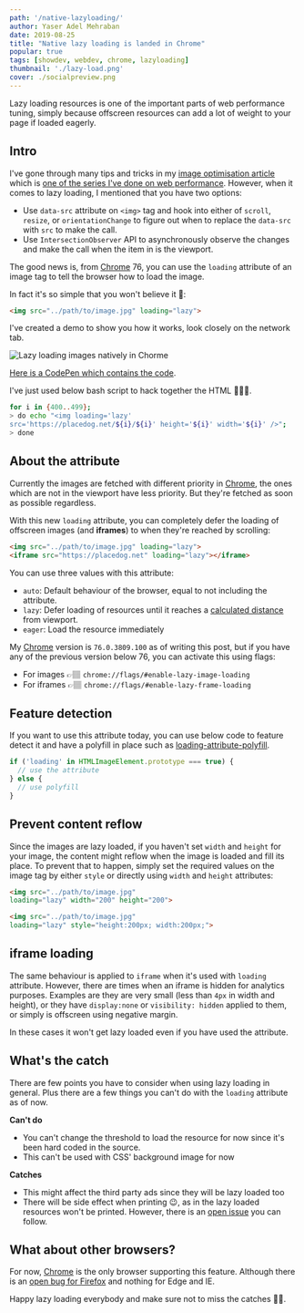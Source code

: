 ```yaml
---
path: '/native-lazyloading/'
author: Yaser Adel Mehraban
date: 2019-08-25
title: "Native lazy loading is landed in Chrome"
popular: true
tags: [showdev, webdev, chrome, lazyloading]
thumbnail: './lazy-load.png'
cover: ./socialpreview.png
---
```


Lazy loading resources is one of the important parts of web performance tuning, simply because offscreen resources can add a lot of weight to your page if loaded eagerly.

<!--more-->

## Intro

I've gone through many tips and tricks in my [image optimisation article](https://yashints.dev/blog/2018/11/12/web-perf-4) which is [one of the series I've done on web performance](https://dev.to/yashints/improve-html-and-css-performance-4o08). However, when it comes to lazy loading, I mentioned that you have two options:

* Use `data-src` attribute on `<img>` tag and hook into either of `scroll`, `resize`, or `orientationChange` to figure out when to replace the `data-src` with `src` to make the call.
* Use `IntersectionObserver` API to asynchronously observe the changes and make the call when the item in is the viewport.

The good news is, from [Chrome](https://www.google.com.au/chrome/) 76, you can use the `loading` attribute of an image tag to tell the browser how to load the image.

In fact it's so simple that you won't believe it 🤯:

```html
<img src="../path/to/image.jpg" loading="lazy">
```

I've created a demo to show you how it works, look closely on the network tab.

![Lazy loading images natively in Chorme](./loading.gif)

[Here is a CodePen which contains the code](https://codepen.io/yashints/pen/VwZpKYY/).

I've just used below bash script to hack together the HTML 🤷🏽‍♂️.

```bash
for i in {400..499}; 
> do echo "<img loading='lazy' 
src='https://placedog.net/${i}/${i}' height='${i}' width='${i}' />"; 
> done
```

## About the attribute

Currently the images are fetched with different priority in [Chrome](https://www.google.com.au/chrome/), the ones which are not in the viewport have less priority. But they're fetched as soon as possible regardless.

With this new `loading` attribute, you can completely defer the loading of offscreen images (and **iframes**) to when they're reached by scrolling:

```html
<img src="../path/to/image.jpg" loading="lazy">
<iframe src="https://placedog.net" loading="lazy"></iframe>
```

You can use three values with this attribute:

* `auto`: Default behaviour of the browser, equal to not including the attribute.
* `lazy`: Defer loading of resources until it reaches a [calculated distance](https://web.dev/native-lazy-loading#load-in-distance-threshold) from viewport.
* `eager`: Load the resource immediately

My [Chrome](https://www.google.com.au/chrome/) version is `76.0.3809.100` as of writing this post, but if you have any of the previous version below 76, you can activate this using flags:

* For images 👉🏽 `chrome://flags/#enable-lazy-image-loading`
* For iframes 👉🏽 `chrome://flags/#enable-lazy-frame-loading`

## Feature detection

If you want to use this attribute today, you can use below code to feature detect it and have a polyfill in place such as [loading-attribute-polyfill](https://github.com/mfranzke/loading-attribute-polyfill).

```typescript
if ('loading' in HTMLImageElement.prototype === true) {
  // use the attribute
} else {
  // use polyfill
}
```

## Prevent content reflow

Since the images are lazy loaded, if you haven't set `width` and `height` for your image, the content might reflow when the image is loaded and fill its place. To prevent that to happen, simply set the required values on the image tag by either `style` or directly using `width` and `height` attributes:

```html
<img src="../path/to/image.jpg" 
loading="lazy" width="200" height="200">

<img src="../path/to/image.jpg" 
loading="lazy" style="height:200px; width:200px;">
```

## iframe loading

The same behaviour is applied to `iframe` when it's used with `loading` attribute. However, there are times when an iframe is hidden for analytics purposes. Examples are they are very small (less than `4px` in width and height), or they have `display:none` or `visibility: hidden` applied to them, or simply is offscreen using negative margin.

In these cases it won't get lazy loaded even if you have used the attribute.

## What's the catch

There are few points you have to consider when using lazy loading in general. Plus there are a few things you can't do with the `loading` attribute as of now.

**Can't do**

* You can't change the threshold to load the resource for now since it's been hard coded in the source.
* This can't be used with CSS' background image for now

**Catches**

* This might affect the third party ads since they will be lazy loaded too
* There will be side effect when printing 😉, as in the lazy loaded resources won't be printed. However, there is an [open issue](https://bugs.chromium.org/p/chromium/issues/detail?id=875403) you can follow.


## What about other browsers?

For now, [Chrome](https://www.google.com.au/chrome/) is the only browser supporting this feature. Although there is an [open bug for Firefox](https://bugzilla.mozilla.org/show_bug.cgi?id=1542784) and nothing for Edge and IE.

Happy lazy loading everybody and make sure not to miss the catches 👋🏽.
